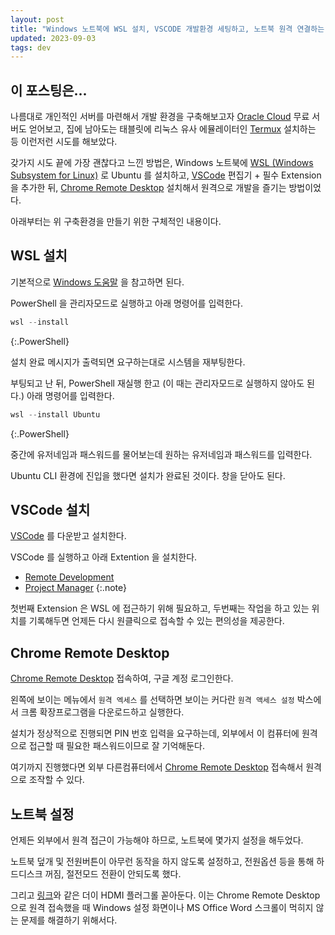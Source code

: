 ```yaml
---
layout: post
title: "Windows 노트북에 WSL 설치, VSCODE 개발환경 세팅하고, 노트북 원격 연결하는 방식으로 개발환경 구축"
updated: 2023-09-03
tags: dev
---
```


## 이 포스팅은...

나름대로 개인적인 서버를 마련해서 개발 환경을 구축해보고자 [Oracle Cloud](https://www.oracle.com/kr/cloud/free/) 무료 서버도 얻어보고, 집에 남아도는 태블릿에 리눅스 유사 에뮬레이터인 [Termux](https://f-droid.org/ko/packages/com.termux/) 설치하는 등 이런저런 시도를 해보았다.

갖가지 시도 끝에 가장 괜찮다고 느낀 방법은, Windows 노트북에 [WSL (Windows Subsystem for Linux)](https://learn.microsoft.com/ko-kr/windows/wsl/) 로 Ubuntu 를 설치하고, [VSCode](https://code.visualstudio.com/) 편집기 + 필수 Extension 을 추가한 뒤, [Chrome Remote Desktop](https://remotedesktop.google.com/access) 설치해서 원격으로 개발을 즐기는 방법이었다.

아래부터는 위 구축환경을 만들기 위한 구체적인 내용이다.

## WSL 설치

기본적으로 [Windows 도움말](https://learn.microsoft.com/ko-kr/windows/wsl/install) 을 참고하면 된다.

PowerShell 을 관리자모드로 실행하고 아래 명령어를 입력한다.

```powershell
wsl --install
```
{:.PowerShell}

설치 완료 메시지가 출력되면 요구하는대로 시스템을 재부팅한다.

부팅되고 난 뒤, PowerShell 재실행 한고 (이 때는 관리자모드로 실행하지 않아도 된다.) 아래 명령어를 입력한다.

```powershell
wsl --install Ubuntu
```
{:.PowerShell}

중간에 유저네임과 패스워드를 물어보는데 원하는 유저네임과 패스워드를 입력한다.

Ubuntu CLI 환경에 진입을 했다면 설치가 완료된 것이다. 창을 닫아도 된다.

## VSCode 설치

[VSCode](https://code.visualstudio.com/) 를 다운받고 설치한다.

VSCode 를 실행하고 아래 Extention 을 설치한다.

- [Remote Development](https://marketplace.visualstudio.com/items?itemName=ms-vscode-remote.vscode-remote-extensionpack)
- [Project Manager](https://marketplace.visualstudio.com/items?itemName=alefragnani.project-manager)
{:.note}

첫번째 Extension 은 WSL 에 접근하기 위해 필요하고, 두번째는 작업을 하고 있는 위치를 기록해두면 언제든 다시 원클릭으로 접속할 수 있는 편의성을 제공한다.

## Chrome Remote Desktop

[Chrome Remote Desktop](https://remotedesktop.google.com/access) 접속하여, 구글 계정 로그인한다.

왼쪽에 보이는 메뉴에서 `원격 엑세스` 를 선택하면 보이는 커다란 `원격 액세스 설정` 박스에서 크롬 확장프로그램을 다운로드하고 실행한다. 

설치가 정상적으로 진행되면 PIN 번호 입력을 요구하는데, 외부에서 이 컴퓨터에 원격으로 접근할 때 필요한 패스워드이므로 잘 기억해둔다.

여기까지 진행했다면 외부 다른컴퓨터에서 [Chrome Remote Desktop](https://remotedesktop.google.com/access) 접속해서 원격으로 조작할 수 있다.

## 노트북 설정

언제든 외부에서 원격 접근이 가능해야 하므로, 노트북에 몇가지 설정을 해두었다.

노트북 덮개 및 전원버튼이 아무런 동작을 하지 않도록 설정하고, 전원옵션 등을 통해 하드디스크 꺼짐, 절전모드 전환이 안되도록 했다.

그리고 [링크](https://search.naver.com/search.naver?where=nexearch&sm=top_hty&fbm=0&ie=utf8&query=%EB%8D%94%EB%AF%B8+hdmi)와 같은 더이 HDMI 플러그롤 꼳아둔다. 이는 Chrome Remote Desktop 으로 원격 접속했을 때 Windows 설정 화면이나 MS Office Word 스크롤이 먹히지 않는 문제를 해결하기 위해서다.
